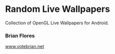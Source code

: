 # Random Live Wallpapers
Collection of OpenGL Live Wallpapers for Android.

### Brian Flores
www.votebrian.net